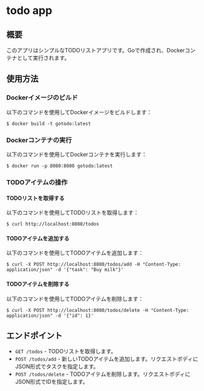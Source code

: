 # todo app

## 概要

このアプリはシンプルなTODOリストアプリです。Goで作成され、Dockerコンテナとして実行されます。

## 使用方法

### Dockerイメージのビルド

以下のコマンドを使用してDockerイメージをビルドします：

```$ docker build -t gotodo:latest```

### Dockerコンテナの実行

以下のコマンドを使用してDockerコンテナを実行します：

```$ docker run -p 8080:8080 gotodo:latest```


### TODOアイテムの操作

#### TODOリストを取得する

以下のコマンドを使用してTODOリストを取得します：

```$ curl http://localhost:8080/todos```


#### TODOアイテムを追加する

以下のコマンドを使用してTODOアイテムを追加します：

```$ curl -X POST http://localhost:8080/todos/add -H "Content-Type: application/json" -d '{"task": "Buy milk"}'```


#### TODOアイテムを削除する

以下のコマンドを使用してTODOアイテムを削除します：

```$ curl -X POST http://localhost:8080/todos/delete -H "Content-Type: application/json" -d '{"id": 1}'```



## エンドポイント

- `GET /todos` - TODOリストを取得します。
- `POST /todos/add` - 新しいTODOアイテムを追加します。リクエストボディにJSON形式でタスクを指定します。
- `POST /todos/delete` - TODOアイテムを削除します。リクエストボディにJSON形式でIDを指定します。

